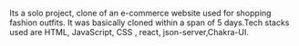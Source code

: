 Its a solo project, clone of an e-commerce website used for shopping fashion outfits. It was basically cloned within a span of 5 days.Tech stacks used are HTML, JavaScript, CSS , react, json-server,Chakra-UI.

 